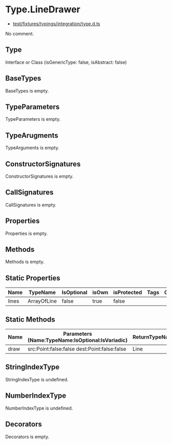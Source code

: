# Type.LineDrawer

* [test/fixtures/typings/integration/type.d.ts](/test/fixtures/typings/integration/type.d.ts#L63)

No comment.

## Type

Interface or Class (isGenericType: false, isAbstract: false)

## BaseTypes

BaseTypes is empty.

## TypeParameters

TypeParameters is empty.

## TypeArugments

TypeArguments is empty.

## ConstructorSignatures

ConstructorSignatures is empty.

## CallSignatures

CallSignatures is empty.

## Properties

Properties is empty.

## Methods

Methods is empty.

## Static Properties

Name|TypeName|IsOptional|isOwn|isProtected|Tags|Comment
---|---|---|---|---|---|---
lines|ArrayOfLine|false|true|false||

## Static Methods

Name|Parameters (Name:TypeName:IsOptional:IsVariadic)|ReturnTypeName|IsOptional|isOwn|isProtected|isAbstract|Comment
---|---|---|---|---|---|---|---
draw|src:Point:false:false dest:Point:false:false |Line|false|true|false|false| 

## StringIndexType

StringIndexType is undefined.

## NumberIndexType

NumberIndexType is undefined.

## Decorators

Decorators is empty.
